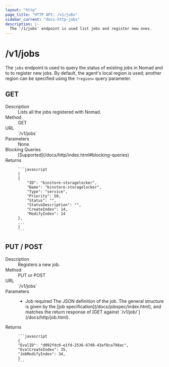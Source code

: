 ```yaml
---
layout: "http"
page_title: "HTTP API: /v1/jobs"
sidebar_current: "docs-http-jobs"
description: |-
  The '/1/jobs' endpoint is used list jobs and register new ones.
---
```


# /v1/jobs

The `jobs` endpoint is used to query the status of existing jobs in Nomad
and to to register new jobs. By default, the agent's local region is used;
another region can be specified using the `?region=` query parameter.

## GET

<dl>
  <dt>Description</dt>
  <dd>
    Lists all the jobs registered with Nomad.
  </dd>

  <dt>Method</dt>
  <dd>GET</dd>

  <dt>URL</dt>
  <dd>`/v1/jobs`</dd>

  <dt>Parameters</dt>
  <dd>
    None
  </dd>

  <dt>Blocking Queries</dt>
  <dd>
    [Supported](/docs/http/index.html#blocking-queries)
  </dd>

  <dt>Returns</dt>
  <dd>

    ```javascript
    [
    {
        "ID": "binstore-storagelocker",
        "Name": "binstore-storagelocker",
        "Type": "service",
        "Priority": 50,
        "Status": "",
        "StatusDescription": "",
        "CreateIndex": 14,
        "ModifyIndex": 14
    },
    ...
    ]
    ```

  </dd>
</dl>

## PUT / POST

<dl>
  <dt>Description</dt>
  <dd>
    Registers a new job.
  </dd>

  <dt>Method</dt>
  <dd>PUT or POST</dd>

  <dt>URL</dt>
  <dd>`/v1/jobs`</dd>

  <dt>Parameters</dt>
  <dd>
    <ul>
      <li>
        <span class="param">Job</span>
        <span class="param-flags">required</span>
        The JSON definition of the job. The general structure is given
        by the [job specification](/docs/jobspec/index.html), and matches
        the return response of [GET against `/v1/job/<ID>`](/docs/http/job.html).
      </li>
    </ul>
  </dd>

  <dt>Returns</dt>
  <dd>

    ```javascript
    {
    "EvalID": "d092fdc0-e1fd-2536-67d8-43af8ca798ac",
    "EvalCreateIndex": 35,
    "JobModifyIndex": 34,
    }
    ```

  </dd>
</dl>
